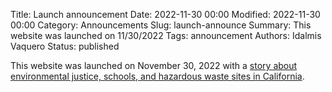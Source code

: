 Title: Launch announcement
Date: 2022-11-30 00:00
Modified: 2022-11-30 00:00
Category: Announcements
Slug: launch-announce
Summary: This website was launched on 11/30/2022
Tags: announcement
Authors: Idalmis Vaquero
Status: published

This website was launched on November 30, 2022 with a [story about environmental justice, schools, and hazardous waste sites in California]({filename}/pages/maps.md).
